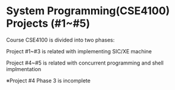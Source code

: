 # System Programming(CSE4100) Projects (#1~#5)

Course CSE4100 is divided into two phases:

Project #1~#3 is related with implementing SIC/XE machine

Project #4~#5 is related with concurrent programming and shell implmentation

※Project #4 Phase 3 is incomplete
